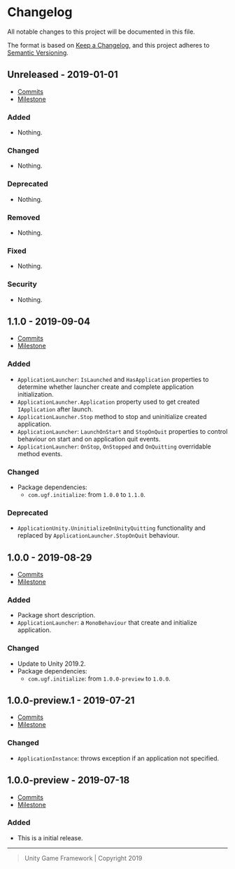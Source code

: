# Changelog
All notable changes to this project will be documented in this file.

The format is based on [Keep a Changelog](https://keepachangelog.com/en/1.0.0/),
and this project adheres to [Semantic Versioning](https://semver.org/spec/v2.0.0.html).

## Unreleased - 2019-01-01
- [Commits](https://github.com/unity-game-framework/ugf-application/compare/0.0.0...0.0.0)
- [Milestone](https://github.com/unity-game-framework/ugf-application/milestone/0?closed=1)

### Added
- Nothing.

### Changed
- Nothing.

### Deprecated
- Nothing.

### Removed
- Nothing.

### Fixed
- Nothing.

### Security
- Nothing.

## 1.1.0 - 2019-09-04
- [Commits](https://github.com/unity-game-framework/ugf-application/compare/1.0.0...1.1.0)
- [Milestone](https://github.com/unity-game-framework/ugf-application/milestone/4?closed=1)

### Added
- `ApplicationLauncher`: `IsLaunched` and `HasApplication` properties to determine whether launcher create and complete application initialization.
- `ApplicationLauncher.Application` property used to get created `IApplication` after launch.
- `ApplicationLauncher.Stop` method to stop and uninitialize created application.
- `ApplicationLauncher`: `LaunchOnStart` and `StopOnQuit` properties to control behaviour on start and on application quit events.
- `ApplicationLauncher`: `OnStop`, `OnStopped` and `OnQuitting` overridable method events.

### Changed
- Package dependencies:
    - `com.ugf.initialize`: from `1.0.0` to `1.1.0`.

### Deprecated
- `ApplicationUnity.UninitializeOnUnityQuitting` functionality and replaced by `ApplicationLauncher.StopOnQuit` behaviour.

## 1.0.0 - 2019-08-29
- [Commits](https://github.com/unity-game-framework/ugf-application/compare/1.0.0-preview.1...1.0.0)
- [Milestone](https://github.com/unity-game-framework/ugf-application/milestone/3?closed=1)

### Added
- Package short description.
- `ApplicationLauncher`: a `MonoBehaviour` that create and initialize application.

### Changed
- Update to Unity 2019.2.
- Package dependencies:
    - `com.ugf.initialize`: from `1.0.0-preview` to `1.0.0`.

## 1.0.0-preview.1 - 2019-07-21
- [Commits](https://github.com/unity-game-framework/ugf-application/compare/1.0.0-preview...1.0.0-preview.1)
- [Milestone](https://github.com/unity-game-framework/ugf-application/milestone/2?closed=1)

### Changed
- `ApplicationInstance`: throws exception if an application not specified.

## 1.0.0-preview - 2019-07-18
- [Commits](https://github.com/unity-game-framework/ugf-application/compare/9022819...1.0.0-preview)
- [Milestone](https://github.com/unity-game-framework/ugf-application/milestone/1?closed=1)

### Added
- This is a initial release.

---
> Unity Game Framework | Copyright 2019

